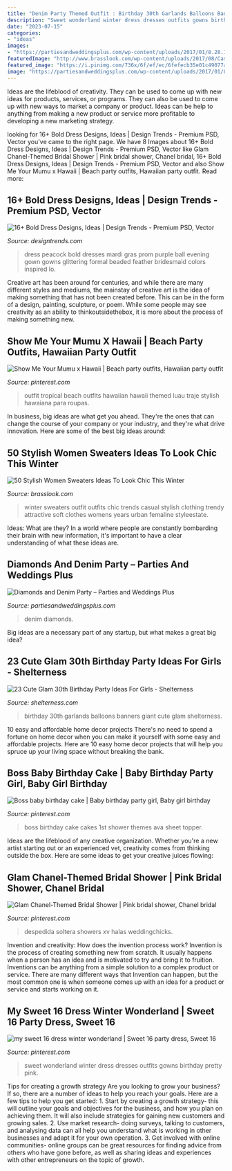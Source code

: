 ```yaml
---
title: "Denim Party Themed Outfit : Birthday 30th Garlands Balloons Banners Giant Cute Glam Shelterness"
description: "Sweet wonderland winter dress dresses outfits gowns birthday pretty pink"
date: "2023-07-15"
categories:
- "ideas"
images:
- "https://partiesandweddingsplus.com/wp-content/uploads/2017/01/8.28.13-574.jpg"
featuredImage: "http://www.brasslook.com/wp-content/uploads/2017/08/Casual-Sweaters-for-Women-Ideas.jpg"
featured_image: "https://i.pinimg.com/736x/6f/ef/ec/6fefecb35e01c49077a2df6cddad9072.jpg"
image: "https://partiesandweddingsplus.com/wp-content/uploads/2017/01/8.28.13-574.jpg"
---
```



Ideas are the lifeblood of creativity. They can be used to come up with new ideas for products, services, or programs. They can also be used to come up with new ways to market a company or product. Ideas can be help to anything from making a new product or service more profitable to developing a new marketing strategy.

	

		
looking for 16+ Bold Dress Designs, Ideas | Design Trends - Premium PSD, Vector you've came to the right page. We have 8 Images about 16+ Bold Dress Designs, Ideas | Design Trends - Premium PSD, Vector like Glam Chanel-Themed Bridal Shower | Pink bridal shower, Chanel bridal, 16+ Bold Dress Designs, Ideas | Design Trends - Premium PSD, Vector and also Show Me Your Mumu x Hawaii | Beach party outfits, Hawaiian party outfit. Read more:
		
    
## 16+ Bold Dress Designs, Ideas | Design Trends - Premium PSD, Vector

<img loading=lazy src="https://images.designtrends.com/wp-content/uploads/2016/03/30061441/Glittering-Bold-Dress.jpg" onerror="this.onerror=null;this.src='https://tse2.mm.bing.net/th?id=OIP.y9IDEB8JBcbMQaZ-dtFIGgHaJ4&amp;pid=15.1';" alt="16+ Bold Dress Designs, Ideas | Design Trends - Premium PSD, Vector">

_Source: designtrends.com_

>dress peacock bold dresses mardi gras prom purple ball evening gown gowns glittering formal beaded feather bridesmaid colors inspired lo. 

	

Creative art has been around for centuries, and while there are many different styles and mediums, the mainstay of creative art is the idea of making something that has not been created before. This can be in the form of a design, painting, sculpture, or poem. While some people may see creativity as an ability to thinkoutsidethebox, it is more about the process of making something new.

    
## Show Me Your Mumu X Hawaii | Beach Party Outfits, Hawaiian Party Outfit

<img loading=lazy src="https://i.pinimg.com/736x/65/eb/2c/65eb2cf50193ce0a3335a65464c312da.jpg" onerror="this.onerror=null;this.src='https://tse1.mm.bing.net/th?id=OIP.rUdXGAuJy2952s__PKRvfwHaLF&amp;pid=15.1';" alt="Show Me Your Mumu x Hawaii | Beach party outfits, Hawaiian party outfit">

_Source: pinterest.com_

>outfit tropical beach outfits hawaiian hawaii themed luau traje stylish hawaiana para roupas. 

	

In business, big ideas are what get you ahead. They're the ones that can change the course of your company or your industry, and they're what drive innovation. Here are some of the best big ideas around:

    
## 50 Stylish Women Sweaters Ideas To Look Chic This Winter

<img loading=lazy src="http://www.brasslook.com/wp-content/uploads/2017/08/Casual-Sweaters-for-Women-Ideas.jpg" onerror="this.onerror=null;this.src='https://tse3.mm.bing.net/th?id=OIP.yWu63cNqi6kvsVboPkfdNAHaUY&amp;pid=15.1';" alt="50 Stylish Women Sweaters Ideas To Look Chic This Winter">

_Source: brasslook.com_

>winter sweaters outfit outfits chic trends casual stylish clothing trendy attractive soft clothes womens years urban femaline styleestate. 

	

Ideas: What are they?
In a world where people are constantly bombarding their brain with new information, it's important to have a clear understanding of what these ideas are.

    
## Diamonds And Denim Party – Parties And Weddings Plus

<img loading=lazy src="https://partiesandweddingsplus.com/wp-content/uploads/2017/01/8.28.13-574.jpg" onerror="this.onerror=null;this.src='https://tse4.mm.bing.net/th?id=OIP.lDZh-lA7aQTBvlo33BGSXwHaJ4&amp;pid=15.1';" alt="Diamonds and Denim Party – Parties and Weddings Plus">

_Source: partiesandweddingsplus.com_

>denim diamonds. 

	

Big ideas are a necessary part of any startup, but what makes a great big idea? 

    
## 23 Cute Glam 30th Birthday Party Ideas For Girls - Shelterness

<img loading=lazy src="https://i.shelterness.com/2017/02/04-giant-balloons-banners-and-garlands.jpg" onerror="this.onerror=null;this.src='https://tse2.mm.bing.net/th?id=OIP.uexFYFHb_cbRifhb0lJRcQHaJ4&amp;pid=15.1';" alt="23 Cute Glam 30th Birthday Party Ideas For Girls - Shelterness">

_Source: shelterness.com_

>birthday 30th garlands balloons banners giant cute glam shelterness. 

	

10 easy and affordable home decor projects
There's no need to spend a fortune on home decor when you can make it yourself with some easy and affordable projects. Here are 10 easy home decor projects that will help you spruce up your living space without breaking the bank.

    
## Boss Baby Birthday Cake | Baby Birthday Party Girl, Baby Girl Birthday

<img loading=lazy src="https://i.pinimg.com/736x/6f/ef/ec/6fefecb35e01c49077a2df6cddad9072.jpg" onerror="this.onerror=null;this.src='https://tse3.mm.bing.net/th?id=OIP.4cXw4hC2rYjmEdTTavVEngHaJ3&amp;pid=15.1';" alt="Boss baby birthday cake | Baby birthday party girl, Baby girl birthday">

_Source: pinterest.com_

>boss birthday cake cakes 1st shower themes ava sheet topper. 

	

Ideas are the lifeblood of any creative organization. Whether you're a new artist starting out or an experienced vet, creativity comes from thinking outside the box. Here are some ideas to get your creative juices flowing: 

    
## Glam Chanel-Themed Bridal Shower | Pink Bridal Shower, Chanel Bridal

<img loading=lazy src="https://i.pinimg.com/736x/59/55/20/595520b677491346f1b3787531882610.jpg" onerror="this.onerror=null;this.src='https://tse2.mm.bing.net/th?id=OIP.vD_a-Wculp1E3K9WvGbNGgHaLF&amp;pid=15.1';" alt="Glam Chanel-Themed Bridal Shower | Pink bridal shower, Chanel bridal">

_Source: pinterest.com_

>despedida soltera showers xv halas weddingchicks. 

	

Invention and creativity: How does the invention process work?
Invention is the process of creating something new from scratch. It usually happens when a person has an idea and is motivated to try and bring it to fruition. Inventions can be anything from a simple solution to a complex product or service. There are many different ways that Invention can happen, but the most common one is when someone comes up with an idea for a product or service and starts working on it.

    
## My Sweet 16 Dress Winter Wonderland | Sweet 16 Party Dress, Sweet 16

<img loading=lazy src="https://i.pinimg.com/736x/18/ef/cd/18efcdc0c1a9f4163f7fce01a3fb2093.jpg" onerror="this.onerror=null;this.src='https://tse2.mm.bing.net/th?id=OIP.2Eb7TbgZH5DxwKGsGm6ZzQHaNK&amp;pid=15.1';" alt="my sweet 16 dress winter wonderland | Sweet 16 party dress, Sweet 16">

_Source: pinterest.com_

>sweet wonderland winter dress dresses outfits gowns birthday pretty pink. 

	

Tips for creating a growth strategy
Are you looking to grow your business? If so, there are a number of ideas to help you reach your goals. Here are a few tips to help you get started: 1. Start by creating a growth strategy- this will outline your goals and objectives for the business, and how you plan on achieving them. It will also include strategies for gaining new customers and growing sales. 2. Use market research- doing surveys, talking to customers, and analysing data can all help you understand what is working in other businesses and adapt it for your own operation. 3. Get involved with online communities- online groups can be great resources for finding advice from others who have gone before, as well as sharing ideas and experiences with other entrepreneurs on the topic of growth. 

